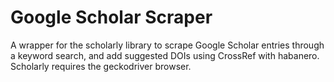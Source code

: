 # Google Scholar Scraper
 A wrapper for the scholarly library to scrape Google Scholar entries through a keyword search, and add suggested DOIs using CrossRef with habanero. Scholarly requires the geckodriver browser.
